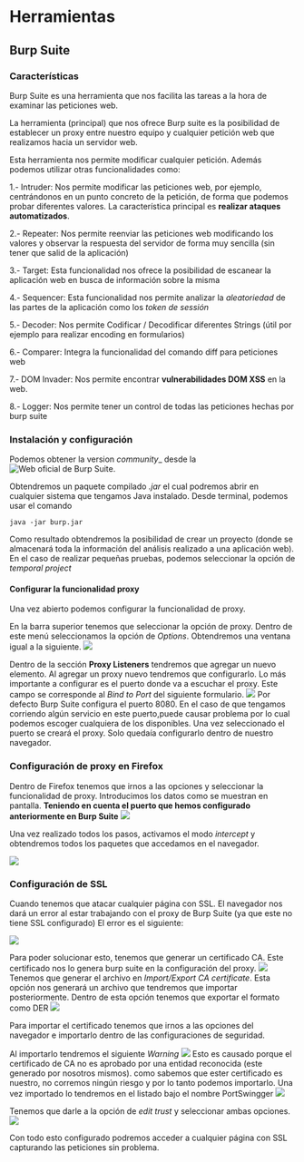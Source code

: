 # Herramientas

## Burp Suite

### Características

Burp Suite es una herramienta que nos facilita las tareas a la hora de examinar las peticiones web.

La herramienta (principal) que nos ofrece Burp suite es la posibilidad de establecer un proxy entre nuestro equipo y cualquier petición web que realizamos hacia un servidor web.

Esta herramienta nos permite modificar cualquier petición. Además podemos utilizar otras funcionalidades como:

1.- Intruder: Nos permite modificar las peticiones web, por ejemplo, centrándonos en un punto concreto de la petición, de forma que podemos probar diferentes valores. La característica principal es __realizar ataques automatizados__.

2.- Repeater: Nos permite reenviar las peticiones web modificando los valores y observar la respuesta del servidor de forma muy sencilla (sin tener que salid de la aplicación)

3.- Target: Esta funcionalidad nos ofrece la posibilidad de escanear la aplicación web en busca de información sobre la misma

4.- Sequencer: Esta funcionalidad nos permite analizar la _aleatoriedad_ de las partes de la aplicación como los _token de sessión_

5.- Decoder: Nos permite Codificar / Decodificar diferentes Strings (útil por ejemplo para realizar encoding en formularios)

6.- Comparer: Integra la funcionalidad del comando diff para peticiones web

7.- DOM Invader: Nos permite encontrar __vulnerabilidades DOM XSS__ en la web.

8.- Logger: Nos permite tener un control de todas las peticiones hechas por burp suite

### Instalación y configuración

Podemos obtener la version _community__ desde la ![Web oficial de Burp Suite](https://portswigger.net/burp/communitydownload).

Obtendremos un paquete compilado _.jar_ el cual podremos abrir en cualquier sistema que tengamos Java instalado. Desde terminal, podemos usar el comando
````shell
java -jar burp.jar
````
Como resultado obtendremos la posibilidad de crear un proyecto (donde se almacenará toda la información del análisis realizado a una aplicación web). En el caso de realizar pequeñas pruebas, podemos seleccionar la opción de _temporal project_

#### Configurar la funcionalidad proxy
Una vez abierto podemos configurar la funcionalidad de proxy.

En la barra superior tenemos que seleccionar la opción de proxy. Dentro de este menú seleccionamos la opción de _Options_. Obtendremos una ventana igual a la siguiente.
![](../images/web/burp/proxy-options.PNG)

Dentro de la sección __Proxy Listeners__ tendremos que agregar un nuevo elemento.
Al agregar un proxy nuevo tendremos que configurarlo. Lo más importante a configurar es el puerto donde va a escuchar el proxy. Este campo se corresponde al _Bind to Port_ del siguiente formulario.
![](../images/web/burp/proxy-config.PNG)
Por defecto Burp Suite configura el puerto 8080. En el caso de que tengamos corriendo algún servicio en este puerto,puede causar problema por lo cual podemos escoger cualquiera de los disponibles.
Una vez seleccionado el puerto se creará el proxy. Solo quedaía configurarlo dentro de nuestro navegador.

### Configuración de proxy en Firefox

Dentro de Firefox tenemos que irnos a las opciones y seleccionar la funcionalidad de proxy. Introducimos los datos como se muestran en pantalla. __Teniendo en cuenta el puerto que hemos configurado anteriormente en Burp Suite__
![](../images/web/burp/firefox-config.PNG)

Una vez realizado todos los pasos, activamos el modo _intercept_ y obtendremos todos los paquetes que accedamos en el navegador.

![](../images/web/burp/http-capture.PNG)

### Configuración de SSL

Cuando tenemos que atacar cualquier página con SSL. El navegador nos dará un error al estar trabajando con el proxy de Burp Suite (ya que este no tiene SSL configurado)
El error es el siguiente:

![](../images/web/burp/burp-error.PNG)

Para poder solucionar esto, tenemos que generar un certificado CA. Este certificado nos lo genera burp suite en la configuración del proxy.
![](../images/web/burp/proxy-config.PNG)
Tenemos que generar el archivo en _Import/Export CA certificate_. 
Esta opción nos generará un archivo que tendremos que importar posteriormente.
Dentro de esta opción tenemos que exportar el formato como DER
![](../images/web/burp/export.PNG)

Para importar el certificado tenemos que irnos a las opciones del navegador e importarlo dentro de las configuraciones de seguridad.

Al importarlo tendremos el siguiente _Warning_
![](../images/web/burp/import-cer.PNG)
Esto es causado porque el certificado de CA no es aprobado por una entidad reconocida (este generado por nosotros mismos). como sabemos que ester certificado es nuestro, no corremos ningún riesgo y por lo tanto podemos importarlo.
Una vez importado lo tendremos en el listado bajo el nombre PortSwingger
![](../images/web/burp/imported.PNG)

Tenemos que darle a la opción de _edit trust_ y seleccionar ambas opciones.
![](../images/web/burp/trust.PNG)

Con todo esto configurado podremos acceder a cualquier página con SSL capturando las peticiones sin problema.